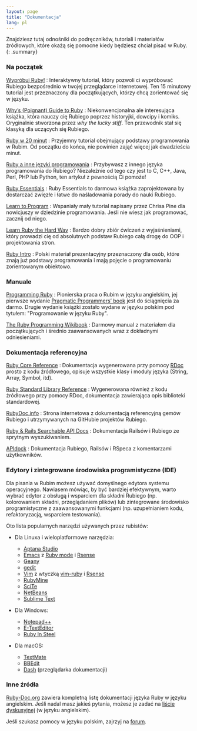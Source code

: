 ```yaml
---
layout: page
title: "Dokumentacja"
lang: pl
---
```


Znajdziesz tutaj odnośniki do podręczników, tutoriali i materiałów
źródłowych, które okażą się pomocne kiedy będziesz chciał pisać w Ruby.
{: .summary}

### Na początek

[Wypróbuj Ruby!][1]
: Interaktywny tutorial, który pozwoli ci wypróbować Rubiego bezpośrednio
  w twojej przeglądarce internetowej. Ten 15 minutowy tutorial jest
  przeznaczony dla początkujących, którzy chcą zorientować się w języku.

[Why’s (Poignant) Guide to Ruby][5]
: Niekonwencjonalna ale interesująca książka, która nauczy cię Rubiego
  poprzez historyjki, dowcipy i komiks. Oryginalnie stworzona przez
  *why the lucky stiff*. Ten przewodnik stał się klasyką dla uczących się
  Rubiego.

[Ruby w 20 minut](/pl/documentation/quickstart/)
: Przyjemny tutorial obejmujący podstawy programowania w Rubim. Od
  początku do końca, nie powinien zająć więcej jak dwadzieścia minut.

[Ruby a inne języki programowania](/pl/documentation/ruby-from-other-languages/)
: Przybywasz z innego języka programowania do Rubiego? Niezależnie
  od tego czy jest to C, C++, Java, Perl, PHP lub Python, ten artykuł z
  pewnością Ci pomoże!

[Ruby Essentials][7]
: Ruby Essentials to darmowa książka zaprojektowana by dostarczać
  zwięzłe i łatwe do naśladowania porady do nauki Rubiego.

[Learn to Program][8]
: Wspaniały mały tutorial napisany przez Chrisa Pine dla nowicjuszy w
  dziedzinie programowania. Jeśli nie wiesz jak programować, zacznij od
  niego.

[Learn Ruby the Hard Way][38]
: Bardzo dobry zbiór ćwiczeń z wyjaśnieniami, który prowadzi cię od
  absolutnych podstaw Rubiego całą drogę do OOP i projektowania stron.

[Ruby Intro][pl-1]
: Polski materiał prezentacyjny przeznaczony dla osób, które znają już
  podstawy programowania i mają pojęcie o programowaniu zorientowanym
  obiektowo.

### Manuale

[Programming Ruby][9]
: Pionierska praca o Rubim w języku angielskim, jej pierwsze wydanie
  [Pragmatic Programmers’ book][10] jest do ściągnięcia za darmo. Drugie
  wydanie książki zostało wydane w języku polskim pod tytułem:
  "Programowanie w języku Ruby".

[The Ruby Programming Wikibook][12]
: Darmowy manual z materiałem dla początkujących i średnio zaawansowanych
  wraz z dokładnymi odniesieniami.

### Dokumentacja referencyjna

[Ruby Core Reference][13]
: Dokumentacja wygenerowana przy pomocy [RDoc][14] prosto z kodu
  źródłowego, opisuje wszystkie klasy i moduły języka (String, Array,
  Symbol, itd).

[Ruby Standard Library Reference][15]
: Wygenerowana również z kodu źródłowego przy pomocy RDoc, dokumentacja
  zawierająca opis biblioteki standardowej.

[RubyDoc.info][16]
: Strona internetowa z dokumentacją referencyjną gemów Rubiego i
  utrzymywanych na GitHubie projektów Rubiego.

[Ruby & Rails Searchable API Docs][17]
: Dokumentacja Railsów i Rubiego ze sprytnym wyszukiwaniem.

[APIdock][18]
: Dokumentacja Rubiego, Railsów i RSpeca z komentarzami użytkowników.

### Edytory i zintegrowane środowiska programistyczne (IDE)

Dla pisania w Rubim możesz używać domyślnego edytora systemu operacyjnego.
Nawiasem mówiąc, by być bardziej efektywnym, warto wybrać edytor z
obsługą i wsparciem dla składni Rubiego (np. kolorowaniem składni,
przeglądaniem plików) lub zintegrowane środowisko programistyczne z
zaawansowanymi funkcjami (np. uzupełnianiem kodu, refaktoryzacją,
wsparciem testowania).

Oto lista popularnych narzędzi używanych przez rubistów:

* Dla Linuxa i wieloplatformowe narzędzia:
  * [Aptana Studio][19]
  * [Emacs][20] z [Ruby mode][21] i [Rsense][22]
  * [Geany][23]
  * [gedit][24]
  * [Vim][25] z wtyczką [vim-ruby][26] i [Rsense][22]
  * [RubyMine][27]
  * [SciTe][28]
  * [NetBeans][36]
  * [Sublime Text][37]

* Dla Windows:
  * [Notepad++][29]
  * [E-TextEditor][30]
  * [Ruby In Steel][31]

* Dla macOS:
  * [TextMate][32]
  * [BBEdit][33]
  * [Dash][39] (przeglądarka dokumentacji)

### Inne źródła

[Ruby-Doc.org][34] zawiera kompletną listę dokumentacji języka Ruby w
języku angielskim. Jeśli nadal masz jakieś pytania, możesz je zadać na
[liście dyskusyjnej](/en/community/mailing-lists/) (w języku
angielskim).

Jeśli szukasz pomocy w języku polskim, zajrzyj na [forum][pl-2].

[1]: https://try.ruby-lang.org/
[5]: https://poignant.guide
[7]: http://www.techotopia.com/index.php/Ruby_Essentials
[8]: http://pine.fm/LearnToProgram/
[9]: http://www.ruby-doc.org/docs/ProgrammingRuby/
[10]: http://pragmaticprogrammer.com/titles/ruby/index.html
[12]: http://en.wikibooks.org/wiki/Ruby_programming_language
[13]: http://www.ruby-doc.org/core
[14]: https://ruby.github.io/rdoc/
[15]: http://www.ruby-doc.org/stdlib
[16]: http://www.rubydoc.info/
[17]: http://rubydocs.org/
[18]: http://apidock.com/
[19]: http://www.aptana.com/
[20]: http://www.gnu.org/software/emacs/
[21]: http://www.emacswiki.org/emacs/RubyMode
[22]: http://rsense.github.io/
[23]: http://www.geany.org/
[24]: http://projects.gnome.org/gedit/screenshots.html
[25]: http://www.vim.org/
[26]: https://github.com/vim-ruby/vim-ruby
[27]: http://www.jetbrains.com/ruby/
[28]: http://www.scintilla.org/SciTE.html
[29]: http://notepad-plus-plus.org/
[30]: http://www.e-texteditor.com/
[31]: http://www.sapphiresteel.com/
[32]: http://macromates.com/
[33]: https://www.barebones.com/products/bbedit/
[34]: http://ruby-doc.org
[36]: https://netbeans.org/
[37]: http://www.sublimetext.com/
[38]: https://learncodethehardway.org/ruby/
[39]: http://kapeli.com/dash
[pl-1]: http://www.apohllo.pl/dydaktyka/ruby/intro/
[pl-2]: http://forum.rubyonrails.pl/
